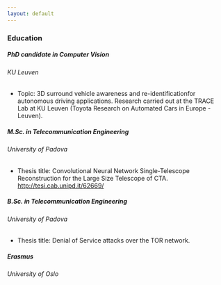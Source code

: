 ```yaml
---
layout: default
---
```


### Education

##### PhD candidate in Computer Vision
###### KU Leuven

* Topic: 3D surround vehicle awareness and re-identificationfor autonomous driving applications. Research carried out at the TRACE Lab at KU Leuven (Toyota Research on Automated Cars in Europe - Leuven).

##### M.Sc. in Telecommunication Engineering
###### University of Padova

* Thesis title: Convolutional Neural Network Single-Telescope Reconstruction for the Large Size Telescope of CTA. <http://tesi.cab.unipd.it/62669/>

##### B.Sc. in Telecommunication Engineering
###### University of Padova

* Thesis title: Denial of Service attacks over the TOR network.

##### Erasmus
###### University of Oslo
